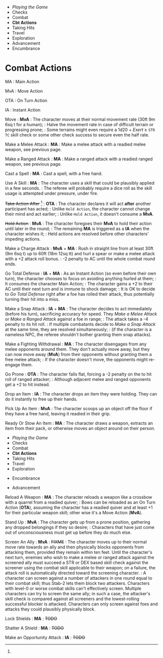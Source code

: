 
<!-- .margin.compass -->
* _Playing the Game_
* Checks
* Combat
* **Cbt Actions**
* Taking Hits
* Travel
* Exploration
* Advancement
* Encumbrance


# Combat Actions

[^1]:
  <!-- .abbreviations -->
  MA
  : Main Action

  MvA
  : Move Action

  OTA
  : On Turn Action

  IA
  : Instant Action


Move
: **MvA**
: The character moves at their normal movement rate (30ft 9m 6sq t for a human);
: Halve the movement rate in case of difficult terrain or progressing prone;
: Some terrains might even require a 1d20 + _Exert_ ≥ `STR TC` skill check or some other check success to secure even the half rate.

Make a Melee Attack
: **MA**
: Make a melee attack with a readied melee weapon, see previous page.

Make a Ranged Attack
: **MA**
: Make a ranged attack with a readied ranged weapon, see previous page.

Cast a Spell
: **MA**
: Cast a spell, with a free hand.

Use A Skill
: **MA**
: The character uses a skill that could be plausibly applied in a few seconds.
: The referee will probably require a dice roll as the skill usage is attempted under pressure, under fire.

~~Take Action After~~ [^1]
: **OTA**
: The character declares it will act **after** another participant has acted;
: Unlike `Hold Action`, the character cannot change their mind and act earlier;
: Unlike `Hold Action`, it doesn't consume a **MvA**.

~~Hold Action~~
: **MvA**
: The character foregoes their **MvA** to hold their action until later in the round;
: The remaining **MA** is triggered as a **IA** when the character wishes it;
: Held actions are resolved before other characters' impeding actions.

Make a Charge Attack
: **MvA** + **MA**
: Rush in straight line from at least 30ft (9m 6sq t) up to 60ft (18m 12sq tt) and hurl a spear or make a melee attack with a +2 attack roll bonus.
: -2 penalty to AC until the whole combat round ends.

<!-- dl break -->

Go Total Defense
: **IA** + **MA**
: As an Instant Action (so even before their own turn), the character chooses to focus on avoiding anything hurled at them;
: It consumes the character Main Action;
: The character gains a +2 to their AC until their next turn and is immune to shock damage;
: It is OK to decide to _Go Total Defense_ right after a foe has rolled their attack, thus potentially turning their hit into a miss.

Make a Snap Attack
: **IA** + **MA**
: The character decides to act immediately (before his turn), sacrificing accuracy for speed. They _Make a Melee Attack_ or _Make a Ranged Attack_ against a foe in range;
: The attack takes a -4 penalty to its hit roll.
: If multiple combatants decide to _Make a Snap Attack_ at the same time, they are resolved simultaneously;
: (if the character is a nameless NPC, the referee shouldn't bother granting them snap attacks).

Make a Fighting Withdrawal
: **MA**
: The character disengages from any melee opponents around them. They don't actually move away, but they can now move away (**MvA**) from their opponents without granting them a free melee attack;
: If the character doesn't move, the opponents might re-engage them.

Go Prone
: **OTA**
: The character falls flat, forcing a -2 penalty on the to hit roll of ranged attacker;
: Although adjacent melee and ranged opponents get a +2 to hit instead.

Drop an Item
: **IA**
: The character drops an item they were holding. They can do it instantly to free up their hands.

Pick Up An Item
: **MvA**
: The character scoops up an object off the floor if they have a free hand, leaving it readied in their grip.

Ready Or Stow An Item
: **MA**
: The character draws a weapon, extracts an item from their pack, or otherwise moves an object around on their person.


<!-- PAGE BREAK cactions -->

<!-- .margin.compass -->
* _Playing the Game_
* Checks
* Combat
* **Cbt Actions**
* Taking Hits
* Travel
* Exploration
+ Encumbrance
* Advancement


Reload A Weapon
: **MA**
: The character reloads a weapon like a crossbow with a quarrel from a readied quiver;
: Bows can be reloaded as an On Turn Action (**OTA**), assuming the character has a readied quiver and at least +1 for their particular weapon skill; other wise it's a Move Action (**MvA**).

Stand Up
: **MvA**
: The character gets up from a prone position, gathering any dropped belongings if they so desire;
: Characters that have just come out of unconsciousness must get up before they do much else.

Screen An Ally
: **MvA**
: ~~FIXME~~
: The character moves up to their normal move rate towards an ally and then physically blocks opponents from attacking them, provided they remain within ten feet. Until the character's next turn, enemies who wish to make a melee or ranged attack against the screened ally must succeed a STR or DEX based skill check against the screener using the combat skill applicable to their weapon; on a failure, the attack roll is automatically directed toward the screening character.
: A character can screen against a number of attackers in one round equal to their combat skill; thus Stab-2 lets them block two attackers. Characters with level-0 or worse combat skills can't effectively screen. Multiple characters can try to screen the same ally; in such a case, the attacker's skill check is compared against all screeners and the lowest-rolling successful blocker is attacked. Characters can only screen against foes and attacks they could plausibly physically block.

Lock Shields
: **MA**
: ~~TODO~~

Shatter A Shield
: **MA**
: ~~TODO~~

Make an Opportunity Attack
: **IA**
: ~~TODO~~

